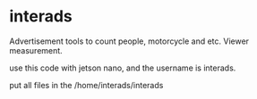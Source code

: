 # interads
Advertisement tools to count people, motorcycle and etc. Viewer measurement.

use this code with jetson nano, and the username is interads.

put all files in the /home/interads/interads
